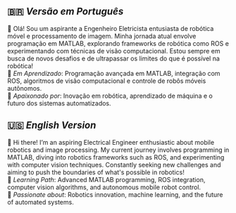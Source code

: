 ## 🇧🇷 *Versão em Português*  
👋 Olá! Sou um aspirante a Engenheiro Eletricista entusiasta de robótica móvel e processamento de imagem. Minha jornada atual envolve programação em MATLAB, explorando frameworks de robótica como ROS e experimentando com técnicas de visão computacional. Estou sempre em busca de novos desafios e de ultrapassar os limites do que é possível na robótica!  
🌱 *Em Aprendizado*: Programação avançada em MATLAB, integração com ROS, algoritmos de visão computacional e controle de robôs móveis autônomos.  
🚀 *Apaixonado por*: Inovação em robótica, aprendizado de máquina e o futuro dos sistemas automatizados.

## 🇺🇸 *English Version*
👋 Hi there! I’m an aspiring Electrical Engineer enthusiastic about mobile robotics and image processing. My current journey involves programming in MATLAB, diving into robotics frameworks such as ROS, and experimenting with computer vision techniques. Constantly seeking new challenges and aiming to push the boundaries of what's possible in robotics!  
🌱 *Learning Path*: Advanced MATLAB programming, ROS integration, computer vision algorithms, and autonomous mobile robot control.  
🚀 *Passionate about*: Robotics innovation, machine learning, and the future of automated systems.

<!--
**MarcoABrandao/MarcoABrandao** is a ✨ _special_ ✨ repository because its `README.md` (this file) appears on your GitHub profile.

Here are some ideas to get you started:

- 🔭 I’m currently working on ...
- 🌱 I’m currently learning ...
- 👯 I’m looking to collaborate on ...
- 🤔 I’m looking for help with ...
- 💬 Ask me about ...
- 📫 How to reach me: ...
- 😄 Pronouns: ...
- ⚡ Fun fact: ...
-->
